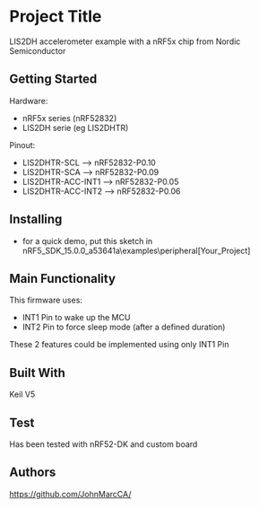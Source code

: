# Project Title

LIS2DH accelerometer example with a nRF5x chip from Nordic Semiconductor

## Getting Started

Hardware: 

- nRF5x series (nRF52832)
- LIS2DH serie (eg LIS2DHTR)

Pinout: 

- LIS2DHTR-SCL --> nRF52832-P0.10
- LIS2DHTR-SCA --> nRF52832-P0.09
- LIS2DHTR-ACC-INT1 --> nRF52832-P0.05
- LIS2DHTR-ACC-INT2 --> nRF52832-P0.06

## Installing
- for a quick demo, put this sketch in nRF5_SDK_15.0.0_a53641a\examples\peripheral\[Your_Project]

## Main Functionality
This firmware uses:

- INT1 Pin to wake up the MCU
- INT2 Pin to force sleep mode (after a defined duration)

These 2 features could be implemented using only INT1 Pin

## Built With

Keil V5

## Test
Has been tested with nRF52-DK and custom board 

## Authors

https://github.com/JohnMarcCA/


